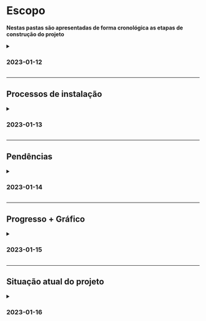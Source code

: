 # Escopo

**Nestas pastas são apresentadas de forma cronológica as etapas de construção do projeto**

<details>
	<summary>
		<h3>2023-01-12</h3>
	</summary>
	
> O arquivo 00.md contém a separação ordenada das demandas recebidas por e-mail
	
[00.md](https://github.com/kromodoro/zpt-vendas/blob/main/Escopo/2023-01-12/00.md)
	
> O arquivo 00.md contém o plano de execução estruturado
	
[01.md](https://github.com/kromodoro/zpt-vendas/blob/main/Escopo/2023-01-12/01.md)

### Esboço das telas usando 'Mobile First'

> Página de Logs
	
![card-log-form-view.png](https://github.com/kromodoro/zpt-vendas/blob/main/Escopo/2023-01-12/card-log-form-view.png?raw=true)
	
> Página de Login
	
![card-login.png](https://github.com/kromodoro/zpt-vendas/blob/main/Escopo/2023-01-12/card-login.png?raw=true)

> Página formulário de produtos

![card-produto-form.png](https://github.com/kromodoro/zpt-vendas/blob/main/Escopo/2023-01-12/card-produto-form.png?raw=true)

> Página de visualização dos produtos

![card-produto-view](https://github.com/kromodoro/zpt-vendas/blob/main/Escopo/2023-01-12/card-produto-view.png)
	
> Página formulário de vendedores

![card-vendedor-form](https://github.com/kromodoro/zpt-vendas/blob/main/Escopo/2023-01-12/card-vendedor-form.png)
	
> Página formulário de vendas

![cards-venda-form-and-view](https://github.com/kromodoro/zpt-vendas/blob/main/Escopo/2023-01-12/cards-venda-form-and-view.png)
</details>

<hr>

## Processos de instalação
<details>
	<summary>
		<h3>2023-01-13</h3>
	</summary>
	
Neste arquivo estão anotados os comandos utilizados de forma corrida durante a primeiras instalações

[00.md](https://github.com/kromodoro/zpt-vendas/blob/main/Escopo/2023-01-13/00.md)
	
Neste arquivo estão anotados os comandos utilizados de forma estruturada com a forma correta de instalar

[01.md](https://github.com/kromodoro/zpt-vendas/blob/main/Escopo/2023-01-13/01.md)

</details>

<hr>

## Pendências
<details>
	<summary>
		<h3>2023-01-14</h3>
	</summary>

Neste arquivos estão as pendências do dia

[00.md](https://github.com/kromodoro/zpt-vendas/blob/main/Escopo/2023-01-14/00.md)
	
</details>

<hr>

## Progresso + Gráfico
<details>
	<summary>
		<h3>2023-01-15</h3>
	</summary>

Neste arquivo é feita uma listagem geral do progresso do projeto

[00.md](https://github.com/kromodoro/zpt-vendas/blob/main/Escopo/2023-01-15/00.md)

Nesta imagem é feita a escolha de gráfico para representar o desempenho dos vendedores e os produtos mais vendidos

![qual-grafico-usar.jpeg](https://github.com/kromodoro/zpt-vendas/blob/main/Escopo/2023-01-15/qual-grafico-usar.jpeg)

</details>

<hr>

## Situação atual do projeto
<details>
	<summary>
		<h3>2023-01-16</h3>
	</summary>

Neste arquivo é leventada a situação atual do projeto

[00.md](https://github.com/kromodoro/zpt-vendas/blob/main/Escopo/2023-01-16/00.md) 
</details>
